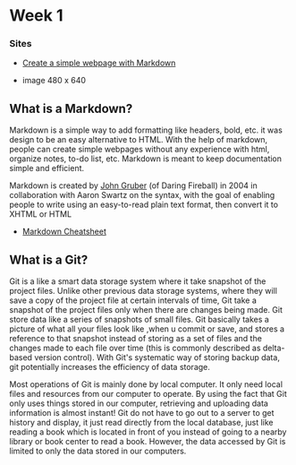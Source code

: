 # Week 1

### Sites
* [Create a simple webpage with Markdown](https://medium.com/craftycode/how-to-create-a-simple-web-page-using-markdown-95e462e43e01)

* image 480 x 640


## What is a Markdown?

Markdown is a simple way to add formatting like headers, bold, etc. it was design to be an easy alternative to HTML. With the help of markdown, people can create simple webpages without any experience with html, organize notes, to-do list, etc. Markdown is meant to keep documentation simple and efficient.

Markdown is created by [John Gruber](https://en.wikipedia.org/wiki/John_Gruber) (of Daring Fireball) in 2004 in collaboration with Aaron Swartz on the syntax, with the goal of enabling people to write using an easy-to-read plain text format, then convert it to XHTML or HTML

* [Markdown Cheatsheet](https://github.com/adam-p/markdown-here/wiki/Markdown-Cheatsheet)

## What is a Git?

Git is a like a smart data storage system where it take snapshot of the project files. Unlike other previous data storage systems, where they will save a copy of the project file at certain intervals of time, Git take a snapshot of the project files only when there are changes being made. Git store data like a series of snapshots of small files. Git basically takes a picture of what all your files look like ,when u commit or save, and stores a reference to that snapshot instead of storing as a set of files and the changes made to each file over time (this is commonly described as delta-based version control). With Git's systematic way of storing backup data, git potentially increases the efficiency of data storage.

Most operations of Git is mainly done by local computer. It only need local files and resources from our computer to operate. By using the fact that Git only uses things stored in our computer, retrieving and uploading data information is almost instant! Git do not have to go out to a server to get history and display, it just read directly from the local database, just like reading a book which is located in front of you instead of going to a nearby library or book center to read a book. However, the data accessed by Git is limited to only the data stored in our computers.
